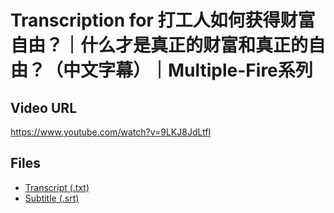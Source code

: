 # Transcription for 打工人如何获得财富自由？｜什么才是真正的财富和真正的自由？（中文字幕）｜Multiple-Fire系列
## Video URL
https://www.youtube.com/watch?v=9LKJ8JdLtfI
 
## Files
- [Transcript (.txt)](./transcript.txt)
- [Subtitle (.srt)](./transcript.srt)

